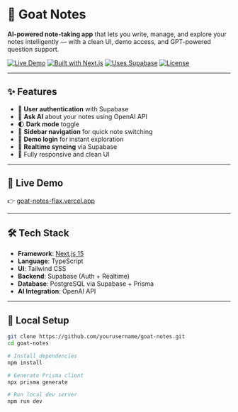 # 🐐 Goat Notes

**AI-powered note-taking app** that lets you write, manage, and explore your notes intelligently — with a clean UI, demo access, and GPT-powered question support.

[![Live Demo](https://img.shields.io/badge/demo-online-green?style=flat&logo=vercel)](https://goat-notes-flax.vercel.app)
[![Built with Next.js](https://img.shields.io/badge/built%20with-Next.js-000?logo=next.js&style=flat)](https://nextjs.org)
[![Uses Supabase](https://img.shields.io/badge/database-Supabase-3ECF8E?logo=supabase&logoColor=white)](https://supabase.com)
[![License](https://img.shields.io/badge/license-MIT-blue.svg)](LICENSE)

---

## ✨ Features

- 🔐 **User authentication** with Supabase
- 🧠 **Ask AI** about your notes using OpenAI API
- 🌓 **Dark mode** toggle
- 📝 **Sidebar navigation** for quick note switching
- 🚀 **Demo login** for instant exploration
- 🔄 **Realtime syncing** via Supabase
- 💨 Fully responsive and clean UI

---

## 🚀 Live Demo

👉 [goat-notes-flax.vercel.app](https://goat-notes-flax.vercel.app)

---

## 🛠️ Tech Stack

- **Framework**: [Next.js 15](https://nextjs.org/)
- **Language**: TypeScript
- **UI**: Tailwind CSS
- **Backend**: Supabase (Auth + Realtime)
- **Database**: PostgreSQL via Supabase + Prisma
- **AI Integration**: OpenAI API

---

## 🧪 Local Setup

```bash
git clone https://github.com/yourusername/goat-notes.git
cd goat-notes

# Install dependencies
npm install

# Generate Prisma client
npx prisma generate

# Run local dev server
npm run dev
